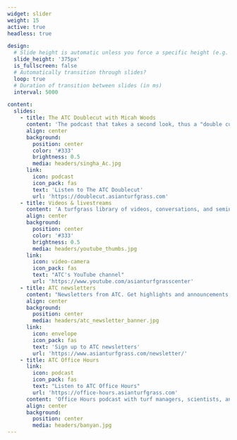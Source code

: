 ```yaml
---
widget: slider
weight: 15
active: true
headless: true

design:
  # Slide height is automatic unless you force a specific height (e.g. '400px')
  slide_height: '375px'
  is_fullscreen: false
  # Automatically transition through slides?
  loop: true
  # Duration of transition between slides (in ms)
  interval: 5000

content:
  slides:
    - title: The ATC Doublecut with Micah Woods
      content: 'The podcast that takes a second look, thus a "double cut," at material on the ATC website.'
      align: center
      background:
        position: center
        color: '#333'
        brightness: 0.5
        media: headers/singha_Ac.jpg
      link:
        icon: podcast
        icon_pack: fas
        text: 'Listen to The ATC Doublecut'
        url: 'https://doublecut.asianturfgrass.com'
    - title: Videos & livestreams
      content: 'A turfgrass library of videos, conversations, and seminar screencasts.'
      align: center
      background:
        position: center
        color: '#333'
        brightness: 0.5
        media: headers/youtube_thumbs.jpg
      link:
        icon: video-camera
        icon_pack: fas
        text: "ATC's YouTube channel"
        url: 'https://www.youtube.com/asianturfgrasscenter'
    - title: ATC newsletters
      content: "Newsletters from ATC. Get highlights and announcements, #MLSN updates, or the full text of every new blog post the same day it is published."
      align: center
      background:
        position: center
        media: headers/atc_newsletter_banner.jpg
      link: 
        icon: envelope
        icon_pack: fas
        text: 'Sign up to ATC newsletters'
        url: 'https://www.asianturfgrass.com/newsletter/'
    - title: ATC Office Hours
      link: 
        icon: podcast
        icon_pack: fas
        text: "Listen to ATC Office Hours"
        url: 'https://office-hours.asianturfgrass.com'
      content: 'Office Hours podcast with turf managers, scientists, and students, about grass around the world.'
      align: center
      background: 
        position: center
        media: headers/banyan.jpg
---
```

